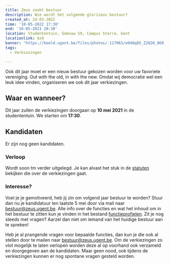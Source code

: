 ```yaml
---
title: Zeus zoekt bestuur
description: Wie wordt het volgende glorizeus bestuur?
created_at: 24-03-2022
time: '10-05-2022 17:30'
end: '10-05-2021 20:30'
location: Studententuin, Gebouw S9, Campus Sterre, Gent
locationlink: $s9
banner: "https://beeld.ugent.be/files/photos/.117063/w940q85_Z2020_060_001.jpg"
tags:
  - Verkiezingen

---
```


Ook dit jaar moet er een nieuw bestuur gekozen worden voor uw favoriete vereniging. Out with the old, in with the new. Omdat wij democratie wel een leuk idee vinden, organiseren we ook dit jaar verkiezingen.

## Waar en wanneer?

Dit jaar zullen de verkiezingen doorgaan op **10 mei 2021** in de studententuin. We starten om **17:30**.

## Kandidaten

Er zijn nog geen kandidaten.

### Verloop

Wordt soon tm verder uitgelegd. Je kan alvast het stuk in de [statuten][statuten] bekijken die over de verkiezingen gaat.

### Interesse?

Voel je je gemotiveerd, heb jij zin om volgend jaar bestuur te worden? Stuur dan nu je kandidatuur ten laatste 5 mei door via mail naar bestuur@zeus.ugent.be.
Alle info over de functies en wat het inhoud om in het bestuur te zitten kun je vinden in het bestand [functieprofielen][functieprofielen]. Zit je nog steeds met vragen? Aarzel dan niet om iemand van het huidige bestuur aan te spreken!

Heb je al prangende vragen voor bepaalde functies, dan kun je die ook al stellen door te mailen naar bestuur@zeus.ugent.be.
Om de verkiezingen zo vlot mogelijk te laten verlopen worden deze al op voorhand ook verzameld en doorgegeven aan de kandidaten. Maar geen nood, ook tijdens de verkiezingen kunnen er nog spontane vragen gesteld worden.

[bestuur-mm]: https://mattermost.zeus.gent/zeus/channels/bestuur
[functieprofielen]: https://git.zeus.gent/bestuur/drive/-/blob/master/varia/functieprofielen.md
[statuten]: https://zeus.ugent.be/about/statuten/#hoofdstuk-iii---het-bestuur
